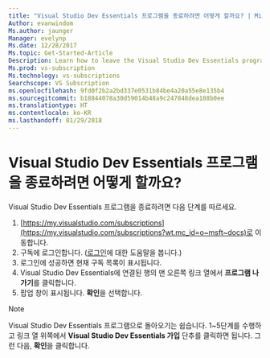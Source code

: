 ```yaml
---
title: "Visual Studio Dev Essentials 프로그램을 종료하려면 어떻게 할까요? | Microsoft 문서"
Author: evanwindom
Ms.author: jaunger
Manager: evelynp
Ms.date: 12/28/2017
Ms.topic: Get-Started-Article
Description: Learn how to leave the Visual Studio Dev Essentials program
Ms.prod: vs-subscription
Ms.technology: vs-subscriptions
Searchscope: VS Subscription
ms.openlocfilehash: 9fd0f2b2a2bd337e0531b84be4a20a55e8e135b4
ms.sourcegitcommit: b18844078a30d59014b48a9c247848dea188b0ee
ms.translationtype: HT
ms.contentlocale: ko-KR
ms.lasthandoff: 01/29/2018
---
```

# <a name="how-do-i-leave-the-visual-studio-dev-essentials-program"></a>Visual Studio Dev Essentials 프로그램을 종료하려면 어떻게 할까요? 
Visual Studio Dev Essentials 프로그램을 종료하려면 다음 단계를 따르세요.
1. [https://my.visualstudio.com/subscriptions](https://my.visualstudio.com/subscriptions?wt.mc_id=o~msft~docs)로 이동합니다.
2. 구독에 로그인합니다.  ([로그인](/visualstudio/subscriptions/signing-in)에 대한 도움말을 봅니다.)
3. 로그인에 성공하면 현재 구독 목록이 표시됩니다.
4. Visual Studio Dev Essentials에 연결된 행의 맨 오른쪽 링크 열에서 **프로그램 나가기**를 클릭합니다.
5. 팝업 창이 표시됩니다. **확인**을 선택합니다. 

> [!NOTE]  
> Visual Studio Dev Essentials 프로그램으로 돌아오기는 쉽습니다.  1~5단계를 수행하고 링크 열 위쪽에서 **Visual Studio Dev Essentials 가입** 단추를 클릭하면 됩니다. 그런 다음, **확인**을 클릭합니다.  


